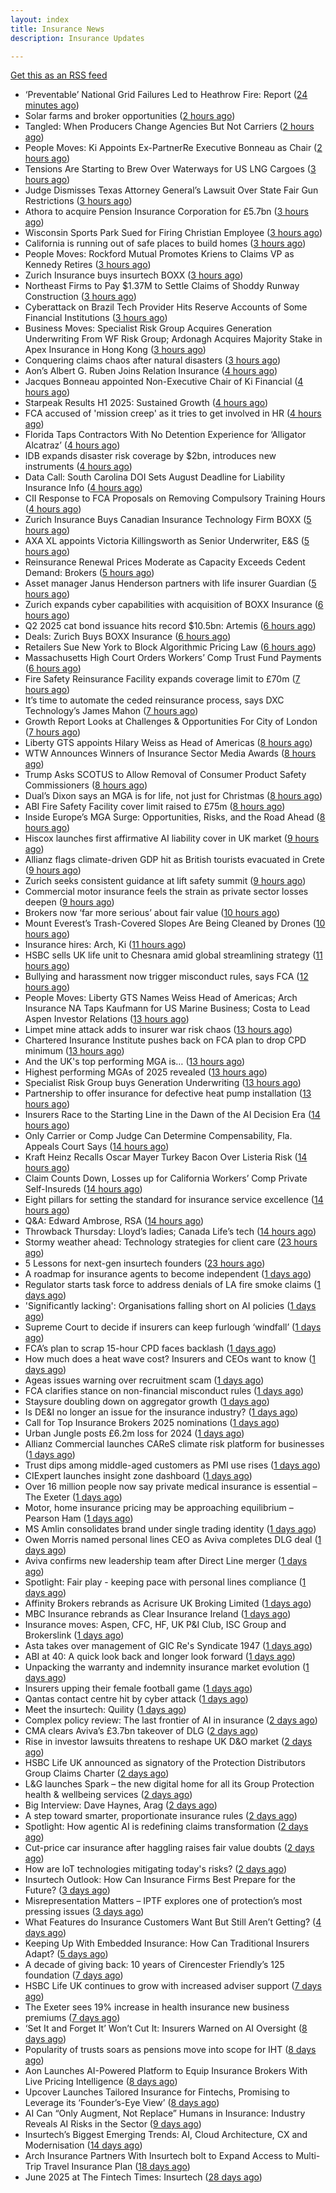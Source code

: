 ```yaml
---
layout: index
title: Insurance News
description: Insurance Updates

---
```


[Get this as an RSS feed](/insurance.rss)

<!-- news_marker starts -->
- ‘Preventable’ National Grid Failures Led to Heathrow Fire: Report ([24 minutes ago](https://www.insurancejournal.com/news/international/2025/07/03/830295.htm))
- Solar farms and broker opportunities ([2 hours ago](https://www.insurancebusinessmag.com/uk/news/breaking-news/solar-farms-and-broker-opportunities-541410.aspx))
- Tangled: When Producers Change Agencies But Not Carriers ([2 hours ago](https://www.insurancejournal.com/blogs/agentsync/2025/07/03/830272.htm))
- People Moves: Ki Appoints Ex-PartnerRe Executive Bonneau as Chair ([2 hours ago](https://www.insurancejournal.com/news/international/2025/07/03/830261.htm))
- Tensions Are Starting to Brew Over Waterways for US LNG Cargoes ([3 hours ago](https://www.insurancejournal.com/news/southcentral/2025/07/03/830263.htm))
- Judge Dismisses Texas Attorney General’s Lawsuit Over State Fair Gun Restrictions ([3 hours ago](https://www.insurancejournal.com/news/southcentral/2025/07/03/830256.htm))
- Athora to acquire Pension Insurance Corporation for £5.7bn ([3 hours ago](https://www.reinsurancene.ws/athora-to-acquire-pension-insurance-corporation-for-5-7bn/))
- Wisconsin Sports Park Sued for Firing Christian Employee ([3 hours ago](https://www.insurancejournal.com/news/midwest/2025/07/03/830252.htm))
- California is running out of safe places to build homes ([3 hours ago](https://www.dig-in.com/articles/california-is-running-out-of-safe-places-to-build-homes))
- People Moves: Rockford Mutual Promotes Kriens to Claims VP as Kennedy Retires ([3 hours ago](https://www.insurancejournal.com/news/midwest/2025/07/03/830176.htm))
- Zurich Insurance buys insurtech BOXX ([3 hours ago](https://www.dig-in.com/articles/zurich-insurance-buys-insurtech-boxx))
- Northeast Firms to Pay $1.37M to Settle Claims of Shoddy Runway Construction ([3 hours ago](https://www.insurancejournal.com/news/east/2025/07/03/830237.htm))
- Cyberattack on Brazil Tech Provider Hits Reserve Accounts of Some Financial Institutions ([3 hours ago](https://www.insurancejournal.com/news/international/2025/07/03/830242.htm))
- Business Moves: Specialist Risk Group Acquires Generation Underwriting From WF Risk Group; Ardonagh Acquires Majority Stake in Apex Insurance in Hong Kong ([3 hours ago](https://www.insurancejournal.com/news/international/2025/07/03/830224.htm))
- Conquering claims chaos after natural disasters ([3 hours ago](https://www.insurancejournal.com/blogs/cotality/2025/07/03/830136.htm))
- Aon’s Albert G. Ruben Joins Relation Insurance ([4 hours ago](https://www.insurancejournal.com/news/national/2025/07/03/830203.htm))
- Jacques Bonneau appointed Non-Executive Chair of Ki Financial ([4 hours ago](https://www.reinsurancene.ws/jacques-bonneau-appointed-non-executive-chair-of-ki-financial/))
- Starpeak Results H1 2025: Sustained Growth ([4 hours ago](https://insurance-edge.net/2025/07/03/starpeak-results-h1-2025-sustained-growth/))
- FCA accused of 'mission creep' as it tries to get involved in HR ([4 hours ago](https://www.insurancebusinessmag.com/uk/news/breaking-news/fca-accused-of-mission-creep-as-it-tries-to-get-involved-in-hr-541397.aspx))
- Florida Taps Contractors With No Detention Experience for ‘Alligator Alcatraz’ ([4 hours ago](https://www.insurancejournal.com/news/southeast/2025/07/03/830204.htm))
- IDB expands disaster risk coverage by $2bn, introduces new instruments ([4 hours ago](https://www.reinsurancene.ws/idb-expands-disaster-risk-coverage-by-2bn-introduces-new-instruments/))
- Data Call: South Carolina DOI Sets August Deadline for Liability Insurance Info ([4 hours ago](https://www.insurancejournal.com/news/southeast/2025/07/03/830186.htm))
- CII Response to FCA Proposals on Removing Compulsory Training Hours ([4 hours ago](https://insurance-edge.net/2025/07/03/cii-response-to-fca-proposals-on-removing-compulsory-training-hours/))
- Zurich Insurance Buys Canadian Insurance Technology Firm BOXX ([5 hours ago](https://www.insurancejournal.com/news/international/2025/07/03/830181.htm))
- AXA XL appoints Victoria Killingsworth as Senior Underwriter, E&S ([5 hours ago](https://www.reinsurancene.ws/axa-xl-appoints-victoria-killingsworth-as-senior-underwriter-es/))
- Reinsurance Renewal Prices Moderate as Capacity Exceeds Cedent Demand: Brokers ([5 hours ago](https://www.insurancejournal.com/news/international/2025/07/03/830166.htm))
- Asset manager Janus Henderson partners with life insurer Guardian ([5 hours ago](https://www.reinsurancene.ws/asset-manager-janus-henderson-partners-with-life-insurer-guardian/))
- Zurich expands cyber capabilities with acquisition of BOXX Insurance ([6 hours ago](https://www.reinsurancene.ws/zurich-expands-cyber-capabilities-with-acquisition-of-boxx-insurance/))
- Q2 2025 cat bond issuance hits record $10.5bn: Artemis ([6 hours ago](https://www.reinsurancene.ws/q2-2025-cat-bond-issuance-hits-record-10-5bn-artemis/))
- Deals: Zurich Buys BOXX Insurance ([6 hours ago](https://insurance-edge.net/2025/07/03/deals-zurich-buys-boxx-insurance/))
- Retailers Sue New York to Block Algorithmic Pricing Law ([6 hours ago](https://www.insurancejournal.com/news/east/2025/07/03/830163.htm))
- Massachusetts High Court Orders Workers’ Comp Trust Fund Payments ([6 hours ago](https://www.insurancejournal.com/news/east/2025/07/03/830160.htm))
- Fire Safety Reinsurance Facility expands coverage limit to £70m ([7 hours ago](https://www.reinsurancene.ws/fire-safety-reinsurance-facility-expands-coverage-limit-to-70m/))
- It’s time to automate the ceded reinsurance process, says DXC Technology’s James Mahon ([7 hours ago](https://www.reinsurancene.ws/its-time-to-automate-the-ceded-reinsurance-process-says-dxc-technologys-james-mahon/))
- Growth Report Looks at Challenges & Opportunities For City of London ([7 hours ago](https://insurance-edge.net/2025/07/03/growth-report-looks-at-challenges-opportunities-for-city-of-london/))
- Liberty GTS appoints Hilary Weiss as Head of Americas ([8 hours ago](https://www.reinsurancene.ws/liberty-gts-appoints-hilary-weiss-as-head-of-americas/))
- WTW Announces Winners of Insurance Sector Media Awards ([8 hours ago](https://insurance-edge.net/2025/07/03/wtw-announces-winners-of-insurance-sector-media-awards/))
- Trump Asks SCOTUS to Allow Removal of Consumer Product Safety Commissioners ([8 hours ago](https://www.insurancejournal.com/news/national/2025/07/03/830146.htm))
- Dual’s Dixon says an MGA is for life, not just for Christmas ([8 hours ago](https://www.postonline.co.uk/news/7958070/dual%E2%80%99s-dixon-says-an-mga-is-for-life-not-just-for-christmas))
- ABI Fire Safety Facility cover limit raised to £75m ([8 hours ago](https://www.postonline.co.uk/personal/7958069/abi-fire-safety-facility-cover-limit-raised-to-%C2%A375m))
- Inside Europe’s MGA Surge: Opportunities, Risks, and the Road Ahead ([8 hours ago](https://insurance-edge.net/2025/07/03/inside-europes-mga-surge-opportunities-risks-and-the-road-ahead/))
- Hiscox launches first affirmative AI liability cover in UK market ([9 hours ago](https://www.insurancebusinessmag.com/uk/news/cyber/hiscox-launches-first-affirmative-ai-liability-cover-in-uk-market-540863.aspx))
- Allianz flags climate-driven GDP hit as British tourists evacuated in Crete ([9 hours ago](https://www.insurancebusinessmag.com/uk/news/breaking-news/allianz-flags-climatedriven-gdp-hit-as-british-tourists-evacuated-in-crete-541338.aspx))
- Zurich seeks consistent guidance at lift safety summit ([9 hours ago](https://www.postonline.co.uk/commercial/7958060/zurich-seeks-consistent-guidance-at-lift-safety-summit))
- Commercial motor insurance feels the strain as private sector losses deepen ([9 hours ago](https://www.insurancebusinessmag.com/uk/news/auto-motor/commercial-motor-insurance-feels-the-strain-as-private-sector-losses-deepen-541336.aspx))
- Brokers now ‘far more serious’ about fair value ([10 hours ago](https://www.postonline.co.uk/broker/7958051/brokers-now-%E2%80%98far-more-serious%E2%80%99-about-fair-value))
- Mount Everest’s Trash-Covered Slopes Are Being Cleaned by Drones ([10 hours ago](https://www.insurancejournal.com/news/international/2025/07/03/830155.htm))
- Insurance hires: Arch, Ki ([11 hours ago](https://www.insurancebusinessmag.com/uk/news/breaking-news/insurance-hires-arch-ki-541317.aspx))
- HSBC sells UK life unit to Chesnara amid global streamlining strategy ([11 hours ago](https://www.insurancebusinessmag.com/uk/news/breaking-news/hsbc-sells-uk-life-unit-to-chesnara-amid-global-streamlining-strategy-541314.aspx))
- Bullying and harassment now trigger misconduct rules, says FCA ([12 hours ago](https://www.insurancebusinessmag.com/uk/news/breaking-news/bullying-and-harassment-now-trigger-misconduct-rules-says-fca-541312.aspx))
- People Moves: Liberty GTS Names Weiss Head of Americas; Arch Insurance NA Taps Kaufmann for US Marine Business; Costa to Lead Aspen Investor Relations ([13 hours ago](https://www.insurancejournal.com/news/national/2025/07/03/830070.htm))
- Limpet mine attack adds to insurer war risk chaos ([13 hours ago](https://www.insurancebusinessmag.com/uk/news/marine/limpet-mine-attack-adds-to-insurer-war-risk-chaos-541296.aspx))
- Chartered Insurance Institute pushes back on FCA plan to drop CPD minimum ([13 hours ago](https://www.insurancebusinessmag.com/uk/news/breaking-news/chartered-insurance-institute-pushes-back-on-fca-plan-to-drop-cpd-minimum-541294.aspx))
- And the UK's top performing MGA is… ([13 hours ago](https://www.insurancebusinessmag.com/uk/news/breaking-news/and-the-uks-top-performing-mga-is-541291.aspx))
- Highest performing MGAs of 2025 revealed ([13 hours ago](https://www.postonline.co.uk/personal/7958065/highest-performing-mgas-of-2025-revealed))
- Specialist Risk Group buys Generation Underwriting ([13 hours ago](https://www.insurancebusinessmag.com/uk/news/breaking-news/specialist-risk-group-buys-generation-underwriting-541292.aspx))
- Partnership to offer insurance for defective heat pump installation ([13 hours ago](https://www.insurancebusinessmag.com/uk/news/property-insurance/partnership-to-offer-insurance-for-defective-heat-pump-installation-541290.aspx))
- Insurers Race to the Starting Line in the Dawn of the AI Decision Era ([14 hours ago](https://www.insurancejournal.com/news/national/2025/07/03/830087.htm))
- Only Carrier or Comp Judge Can Determine Compensability, Fla. Appeals Court Says ([14 hours ago](https://www.insurancejournal.com/news/southeast/2025/07/03/830124.htm))
- Kraft Heinz Recalls Oscar Mayer Turkey Bacon Over Listeria Risk ([14 hours ago](https://www.insurancejournal.com/news/national/2025/07/03/830142.htm))
- Claim Counts Down, Losses up for California Workers’ Comp Private Self-Insureds ([14 hours ago](https://www.insurancejournal.com/news/west/2025/07/03/830081.htm))
- Eight pillars for setting the standard for insurance service excellence ([14 hours ago](https://www.postonline.co.uk/claims/7958010/eight-pillars-for-setting-the-standard-for-insurance-service-excellence))
- Q&A: Edward Ambrose, RSA ([14 hours ago](https://www.postonline.co.uk/commercial/7957600/qa-rsa%E2%80%99s-edward-ambrose-on-insuring-climate-professionals))
- Throwback Thursday: Lloyd’s ladies; Canada Life’s tech ([14 hours ago](https://www.postonline.co.uk/lloyd%E2%80%99slondon/7956733/throwback-thursday-lloyd%E2%80%99s-ladies-canada-life%E2%80%99s-tech))
- Stormy weather ahead: Technology strategies for client care ([23 hours ago](https://www.dig-in.com/opinion/technology-strategies-for-client-care-during-weather-perils))
- 5 Lessons for next-gen insurtech founders ([23 hours ago](https://www.dig-in.com/opinion/5-lessons-for-next-gen-insurtech-founders))
- A roadmap for insurance agents to become independent ([1 days ago](https://www.dig-in.com/opinion/a-roadmap-for-insurance-agents-to-become-independent))
- Regulator starts task force to address denials of LA fire smoke claims ([1 days ago](https://www.dig-in.com/news/regulator-starts-task-force-to-address-la-fire-smoke-claims))
- 'Significantly lacking': Organisations falling short on AI policies ([1 days ago](https://www.insurancebusinessmag.com/uk/business-strategy/significantly-lacking-organisations-falling-short-on-ai-policies-541262.aspx))
- Supreme Court to decide if insurers can keep furlough ‘windfall’ ([1 days ago](https://www.postonline.co.uk/commercial/7958063/supreme-court-to-decide-if-insurers-can-keep-furlough-%E2%80%98windfall%E2%80%99))
- FCA’s plan to scrap 15-hour CPD faces backlash ([1 days ago](https://www.postonline.co.uk/news/7958062/fca%E2%80%99s-plan-to-scrap-15-hour-cpd-faces-backlash))
- How much does a heat wave cost? Insurers and CEOs want to know ([1 days ago](https://www.dig-in.com/articles/how-much-does-a-heat-wave-cost-insurers-ceos-want-to-know))
- Ageas issues warning over recruitment scam ([1 days ago](https://www.postonline.co.uk/personal/7958059/ageas-issues-warning-over-recruitment-scam))
- FCA clarifies stance on non-financial misconduct rules ([1 days ago](https://www.postonline.co.uk/regulation/7958058/fca-confirms-non-financial-misconduct-violates-conduct-rules-for-insurers))
- Staysure doubling down on aggregator growth ([1 days ago](https://www.postonline.co.uk/news/7958037/staysure-doubling-down-on-aggregator-growth))
- Is DE&I no longer an issue for the insurance industry? ([1 days ago](https://www.insurancebusinessmag.com/uk/tv/is-deandi-no-longer-an-issue-for-the-insurance-industry-541196.aspx))
- Call for Top Insurance Brokers 2025 nominations ([1 days ago](https://www.insurancebusinessmag.com/uk/news/breaking-news/call-for-top-insurance-brokers-2025-nominations-541195.aspx))
- Urban Jungle posts £6.2m loss for 2024 ([1 days ago](https://www.postonline.co.uk/technology/7958056/urban-jungle-posts-%C2%A362m-loss-for-2024))
- Allianz Commercial launches CAReS climate risk platform for businesses ([1 days ago](https://www.insurancebusinessmag.com/uk/news/catastrophe/allianz-commercial-launches-cares-climate-risk-platform-for-businesses-541186.aspx))
- Trust dips among middle-aged customers as PMI use rises ([1 days ago](https://ifamagazine.com/trust-dips-among-middle-aged-customers-as-pmi-use-rises/))
- CIExpert launches insight zone dashboard ([1 days ago](https://ifamagazine.com/ciexpert-launches-insight-zone-dashboard/))
- Over 16 million people now say private medical insurance is essential – The Exeter ([1 days ago](https://ifamagazine.com/over-16-million-people-now-say-private-medical-insurance-is-essential-the-exeter/))
- Motor, home insurance pricing may be approaching equilibrium – Pearson Ham ([1 days ago](https://www.insurancebusinessmag.com/uk/news/auto-motor/motor-home-insurance-pricing-may-be-approaching-equilibrium--pearson-ham-541180.aspx))
- MS Amlin consolidates brand under single trading identity ([1 days ago](https://www.insurancebusinessmag.com/uk/news/breaking-news/ms-amlin-consolidates-brand-under-single-trading-identity-541169.aspx))
- Owen Morris named personal lines CEO as Aviva completes DLG deal ([1 days ago](https://www.postonline.co.uk/news/7958055/owen-morris-appointed-personal-lines-ceo-as-aviva-completes-dlg-deal))
- Aviva confirms new leadership team after Direct Line merger ([1 days ago](https://www.insurancebusinessmag.com/uk/news/breaking-news/aviva-confirms-new-leadership-team-after-direct-line-merger-541168.aspx))
- Spotlight: Fair play - keeping pace with personal lines compliance ([1 days ago](https://www.postonline.co.uk/regulation/7957882/spotlight-fair-play-keeping-pace-with-personal-lines-compliance))
- Affinity Brokers rebrands as Acrisure UK Broking Limited ([1 days ago](https://www.insurancebusinessmag.com/uk/news/breaking-news/affinity-brokers-rebrands-as-acrisure-uk-broking-limited-541151.aspx))
- MBC Insurance rebrands as Clear Insurance Ireland ([1 days ago](https://www.insurancebusinessmag.com/uk/news/breaking-news/mbc-insurance-rebrands-as-clear-insurance-ireland-541150.aspx))
- Insurance moves: Aspen, CFC, HF, UK P&I Club, ISC Group and Brokerslink ([1 days ago](https://www.insurancebusinessmag.com/uk/news/breaking-news/insurance-moves-aspen-cfc-hf-uk-pandi-club-isc-group-and-brokerslink-541148.aspx))
- Asta takes over management of GIC Re's Syndicate 1947 ([1 days ago](https://www.insurancebusinessmag.com/uk/news/breaking-news/asta-takes-over-management-of-gic-res-syndicate-1947-541146.aspx))
- ABI at 40: A quick look back and longer look forward ([1 days ago](https://www.postonline.co.uk/regulation/7957233/abi-at-40-a-quick-look-back-and-longer-look-forward))
- Unpacking the warranty and indemnity insurance market evolution ([1 days ago](https://www.postonline.co.uk/commercial/7957864/unpacking-the-warranty-and-indemnity-insurance-market-evolution))
- Insurers upping their female football game ([1 days ago](https://www.postonline.co.uk/commercial/7957892/insurers-upping-their-female-football-game))
- Qantas contact centre hit by cyber attack ([1 days ago](https://www.insurancebusinessmag.com/uk/news/cyber/qantas-contact-centre-hit-by-cyber-attack-541141.aspx))
- Meet the insurtech: Quility ([1 days ago](https://www.dig-in.com/news/meet-the-insurtech-quility))
- Complex policy review: The last frontier of AI in insurance ([2 days ago](https://www.dig-in.com/opinion/complex-policy-review-and-ai-in-insurance))
- CMA clears Aviva’s £3.7bn takeover of DLG ([2 days ago](https://www.postonline.co.uk/news/7958050/cma-clears-aviva%E2%80%99s-%C2%A337bn-takeover-of-dlg))
- Rise in investor lawsuits threatens to reshape UK D&O market ([2 days ago](https://www.postonline.co.uk/commercial/7958048/rise-in-investor-lawsuits-threatens-to-reshape-uk-do-market))
- HSBC Life UK announced as signatory of the Protection Distributors Group Claims Charter ([2 days ago](https://ifamagazine.com/hsbc-life-uk-announced-as-signatory-of-the-protection-distributors-group-claims-charter/))
- L&G launches Spark – the new digital home for all its Group Protection health & wellbeing services ([2 days ago](https://ifamagazine.com/lg-launches-spark-the-new-digital-home-for-all-its-group-protection-health-wellbeing-services/))
- Big Interview: Dave Haynes, Arag ([2 days ago](https://www.postonline.co.uk/commercial/7957865/big-interview-dave-haynes-arag))
- A step toward smarter, proportionate insurance rules ([2 days ago](https://www.postonline.co.uk/regulation/7958009/a-step-toward-smarter-proportionate-insurance-rules))
- Spotlight: How agentic AI is redefining claims transformation ([2 days ago](https://www.postonline.co.uk/market-access/claims-fraud/7957784/spotlight-how-agentic-ai-is-redefining-claims-transformation))
- Cut-price car insurance after haggling raises fair value doubts ([2 days ago](https://www.postonline.co.uk/personal/7958042/cut-price-car-insurance-after-haggling-raises-fair-value-doubts))
- How are IoT technologies mitigating today's risks? ([2 days ago](https://www.dig-in.com/news/how-iot-technologies-are-mitigating-risks))
- Insurtech Outlook: How Can Insurance Firms Best Prepare for the Future? ([3 days ago](https://thefintechtimes.com/insurtech-outlook-how-can-insurance-firms-best-prepare-for-the-future/))
- Misrepresentation Matters – IPTF explores one of protection’s most pressing issues ([3 days ago](https://ifamagazine.com/misrepresentation-matters-iptf-explores-one-of-protections-most-pressing-issues/))
- What Features do Insurance Customers Want But Still Aren’t Getting? ([4 days ago](https://thefintechtimes.com/what-features-do-insurance-customers-want-but-still-arent-getting/))
- Keeping Up With Embedded Insurance: How Can Traditional Insurers Adapt? ([5 days ago](https://thefintechtimes.com/keeping-up-with-embedded-insurance-how-can-traditional-insurers-adapt/))
- A decade of giving back: 10 years of Cirencester Friendly’s 125 foundation ([7 days ago](https://ifamagazine.com/a-decade-of-giving-back-10-years-of-cirencester-friendlys-125-foundation/))
- HSBC Life UK continues to grow with increased adviser support ([7 days ago](https://ifamagazine.com/hsbc-life-uk-continues-to-grow-with-increased-adviser-support/))
- The Exeter sees 19% increase in health insurance new business premiums ([7 days ago](https://ifamagazine.com/the-exeter-sees-19-increase-in-health-insurance-new-business-premiums/))
- ‘Set It and Forget It’ Won’t Cut It: Insurers Warned on AI Oversight ([8 days ago](https://thefintechtimes.com/set-it-and-forget-it-wont-cut-it-insurers-warned-on-ai-oversight/))
- Popularity of trusts soars as pensions move into scope for IHT ([8 days ago](https://ifamagazine.com/popularity-of-trusts-soars-as-pensions-move-into-scope-for-iht/))
- Aon Launches AI-Powered Platform to Equip Insurance Brokers With Live Pricing Intelligence ([8 days ago](https://thefintechtimes.com/aon-launches-ai-powered-platform-to-equip-insurance-brokers-with-live-pricing-intelligence/))
- Upcover Launches Tailored Insurance for Fintechs, Promising to Leverage its ‘Founder’s-Eye View’ ([8 days ago](https://thefintechtimes.com/upcover-launches-tailored-insurance-for-fintechs-promising-to-leverage-its-founders-eye-view/))
- AI Can “Only Augment, Not Replace” Humans in Insurance: Industry Reveals AI Risks in the Sector ([9 days ago](https://thefintechtimes.com/ai-can-only-augment-not-replace-humans-in-insurance-industry-reveals-ai-risks-in-the-sector/))
- Insurtech’s Biggest Emerging Trends: AI, Cloud Architecture, CX and Modernisation ([14 days ago](https://thefintechtimes.com/insurtech-biggest-emerging-trends-ai-cloud-architecture-cx-and-data/))
- Arch Insurance Partners With Insurtech bolt to Expand Access to Multi-Trip Travel Insurance Plan ([18 days ago](https://thefintechtimes.com/arch-insurance-partners-with-insurtech-bolt-to-expand-access-to-multi-trip-travel-insurance-plan/))
- June 2025 at The Fintech Times: Insurtech ([28 days ago](https://thefintechtimes.com/june-2025-at-the-fintech-times-insurtech/))

<!-- news_marker ends -->